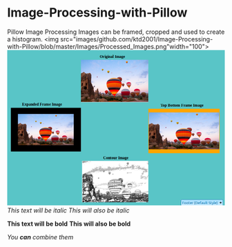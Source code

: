 # Image-Processing-with-Pillow
Pillow Image Processing 
Images can be framed, cropped and used to create a histogram.
<img src="images/github.com/ktd2001/Image-Processing-with-Pillow/blob/master/Images/Processed_Images.png"width="100">
![github-small](https://github.com/ktd2001/Image-Processing-with-Pillow/blob/master/Images/Processed_Images.png)
*This text will be italic*
_This will also be italic_

**This text will be bold**
__This will also be bold__

_You **can** combine them_
